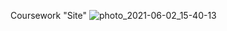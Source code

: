 Coursework "Site"
![photo_2021-06-02_15-40-13](https://user-images.githubusercontent.com/71711337/120481732-172b1e80-c3b9-11eb-94da-b2d9404fa21b.jpg)

